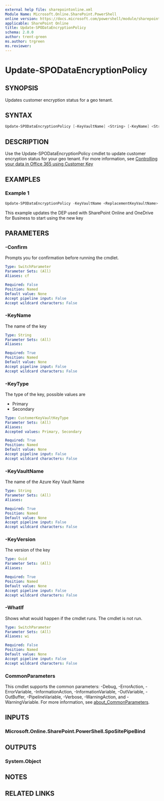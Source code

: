```yaml
---
external help file: sharepointonline.xml
Module Name: Microsoft.Online.SharePoint.PowerShell
online version: https://docs.microsoft.com/powershell/module/sharepoint-online/update-spodataencryptionpolicy
applicable: SharePoint Online
title: Update-SPODataEncryptionPolicy
schema: 2.0.0
author: trent-green
ms.author: trgreen
ms.reviewer:
---
```


# Update-SPODataEncryptionPolicy

## SYNOPSIS

Updates customer encryption status for a geo tenant.

## SYNTAX

```powershell
Update-SPODataEncryptionPolicy [-KeyVaultName] <String> [-KeyName] <String> [-KeyVersion] <Guid> [-KeyType] <CustomerKeyVaultKeyType> [-WhatIf] [-Confirm] [<CommonParameters>]
```

## DESCRIPTION

Use the Update-SPODataEncryptionPolicy cmdlet to update customer encryption status for your geo tenant.
For more information, see [Controlling your data in Office 365 using Customer Key](https://docs.microsoft.com/en-us/microsoft-365/compliance/controlling-your-data-using-customer-key)

## EXAMPLES

### Example 1

```powershell
Update-SPODataEncryptionPolicy -KeyVaultName <ReplacementKeyVaultName> -KeyName <ReplacementKeyName> -KeyVersion <ReplacementKeyVersion> -KeyType Primary
```

This example updates the DEP used with SharePoint Online and OneDrive for Business to start using the new key

## PARAMETERS

### -Confirm

Prompts you for confirmation before running the cmdlet.

```yaml
Type: SwitchParameter
Parameter Sets: (All)
Aliases: cf

Required: False
Position: Named
Default value: None
Accept pipeline input: False
Accept wildcard characters: False
```

### -KeyName

The name of the key

```yaml
Type: String
Parameter Sets: (All)
Aliases:

Required: True
Position: Named
Default value: None
Accept pipeline input: False
Accept wildcard characters: False
```

### -KeyType

The type of the key, possible values are

- Primary
- Secondary

```yaml
Type: CustomerKeyVaultKeyType
Parameter Sets: (All)
Aliases:
Accepted values: Primary, Secondary

Required: True
Position: Named
Default value: None
Accept pipeline input: False
Accept wildcard characters: False
```

### -KeyVaultName

The name of the Azure Key Vault Name

```yaml
Type: String
Parameter Sets: (All)
Aliases:

Required: True
Position: Named
Default value: None
Accept pipeline input: False
Accept wildcard characters: False
```

### -KeyVersion

The version of the key

```yaml
Type: Guid
Parameter Sets: (All)
Aliases:

Required: True
Position: Named
Default value: None
Accept pipeline input: False
Accept wildcard characters: False
```

### -WhatIf

Shows what would happen if the cmdlet runs.
The cmdlet is not run.

```yaml
Type: SwitchParameter
Parameter Sets: (All)
Aliases: wi

Required: False
Position: Named
Default value: None
Accept pipeline input: False
Accept wildcard characters: False
```

### CommonParameters

This cmdlet supports the common parameters: -Debug, -ErrorAction, -ErrorVariable, -InformationAction, -InformationVariable, -OutVariable, -OutBuffer, -PipelineVariable, -Verbose, -WarningAction, and -WarningVariable. For more information, see [about_CommonParameters](http://go.microsoft.com/fwlink/?LinkID=113216).

## INPUTS

### Microsoft.Online.SharePoint.PowerShell.SpoSitePipeBind

## OUTPUTS

### System.Object

## NOTES

## RELATED LINKS

